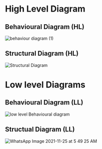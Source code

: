 # High  Level Diagram

## Behavioural Diagram (HL)

![behaviour diagram (1)](https://user-images.githubusercontent.com/94219623/143278132-cf09483a-eb95-426a-a180-ed537442a2f3.jpg)

## Structural Diagram (HL)

![Structural Diagram](https://user-images.githubusercontent.com/94219623/143282604-af86c651-cadd-48a3-a7b0-34209f12c386.jpg)

# Low level Diagrams

## Behavioural Diagram (LL)

![low level Behavioural diagram](https://user-images.githubusercontent.com/94219623/143333183-737eb1ed-4e77-4aaf-b388-983a8d98ba14.jpg)


## Structual Diagram (LL)

![WhatsApp Image 2021-11-25 at 5 49 25 AM](https://user-images.githubusercontent.com/94219623/143333825-4af6f215-11b3-43ea-ba4a-2bb4a5933150.jpeg)
